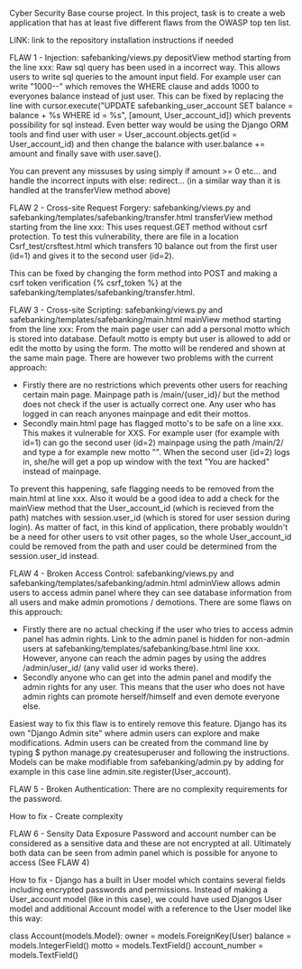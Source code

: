 Cyber Security Base course project. 
In this project, task is to create a web application that has at least five different flaws from the OWASP top ten list.

LINK: link to the repository
installation instructions if needed

FLAW 1 - Injection:
safebanking/views.py
depositView method starting from the line xxx:
Raw sql query has been used in a incorrect way. This allows users to write sql queries to the amount input field. For example user can write "1000--" which removes the WHERE clause and adds 1000 to everyones balance instead of just user.
This can be fixed by replacing the line with cursor.execute("UPDATE safebanking_user_account SET balance = balance + %s WHERE id = %s", [amount, User_account_id]) which prevents possibility for sql instead. Even better way would be using the Django ORM tools and find user with user = User_account.objects.get(id = User_account_id) and then change the balance with user.balance += amount and finally save with user.save(). 

You can prevent any missuses by using simply if amount >= 0 etc... and handle the incorrect inputs with else: redirect... (in a similar way than it is handled at the transferView method above)

FLAW 2 - Cross-site Request Forgery:
safebanking/views.py and safebanking/templates/safebanking/transfer.html
transferView method starting from the line xxx:
This uses request.GET method without csrf protection. To test this vulnerability, there are file in a location Csrf_test/crsftest.html which transfers 10 balance out from the first user (id=1) and gives it to the second user (id=2).

This can be fixed by changing the form method into POST and making a csrf token verification {% csrf_token %} at the safebanking/templates/safebanking/transfer.html. 

FLAW 3 - Cross-site Scripting:
safebanking/views.py and safebanking/templates/safebanking/main.html
mainView method starting from the line xxx:
From the main page user can add a personal motto which is stored into database. Default motto is empty but user is allowed to add or edit the motto by using the form. The motto will be rendered and shown at the same main page. There are however two problems with the current approach: 
- Firstly there are no restrictions which prevents other users for reaching certain main page. Mainpage path is /main/{user_id}/ but the method does not check if the user is actually correct one. Any user who has logged in can reach anyones mainpage and edit their mottos.
- Secondly main.html page has flagged motto's to be safe on a line xxx. This makes it vulnerable for XXS. For example user (for example with id=1) can go the second user (id=2) mainpage using the path /main/2/ and type a for example new motto "<script>alert("You are hacked");</script>". When the second user (id=2) logs in, she/he will get a pop up window with the text "You are hacked" instead of mainpage.

To prevent this happening, safe flagging needs to be removed from the main.html at line xxx. Also it would be a good idea to add a check for the mainView method that the User_account_id (which is recieved from the path) matches with session.user_id (which is stored for user session during login). As matter of fact, in this kind of application, there probably wouldn't be a need for other users to vsit other pages, so the whole User_account_id could be removed from the path and user could be determined from the session.user_id instead.

FLAW 4 - Broken Access Control:
safebanking/views.py and safebanking/templates/safebanking/admin.html
adminView allows admin users to access admin panel where they can see database information from all users and make admin promotions / demotions. There are some flaws on this approuch:
- Firstly there are no actual checking if the user who tries to access admin panel has admin rights. Link to the admin panel is hidden for non-admin users at safebanking/templates/safebanking/base.html line xxx. However, anyone can reach the admin pages by using the addres /admin/user_id/ (any valid user id works there).
- Secondly anyone who can get into the admin panel and modify the admin rights for any user. This means that the user who does not have admin rights can promote herself/himself and even demote everyone else.

Easiest way to fix this flaw is to entirely remove this feature. Django has its own "Django Admin site" where admin users can explore and make modifications. Admin users can be created from the command line by typing $ python manage.py createsuperuser and following the instructions. Models can be make modifiable from safebanking/admin.py by adding for example in this case line admin.site.register(User_account). 

FLAW 5 - Broken Authentication:
There are no complexity requirements for the password.

How to fix - Create complexity

FLAW 6 - Sensity Data Exposure
Password and account number can be considered as a sensitive data and these are not encrypted at all. Ultimately both data can be seen from admin panel which is possible for anyone to access (See FLAW 4)

How to fix - Django has a built in User model which contains several fields including encrypted passwords and permissions. Instead of making a User_account model (like in this case), we could have used Djangos User model and additional Account model with a reference to the User model like this way:

class Account(models.Model):
    owner = models.ForeignKey(User)
    balance = models.IntegerField()
    motto = models.TextField()
    account_number = models.TextField()

